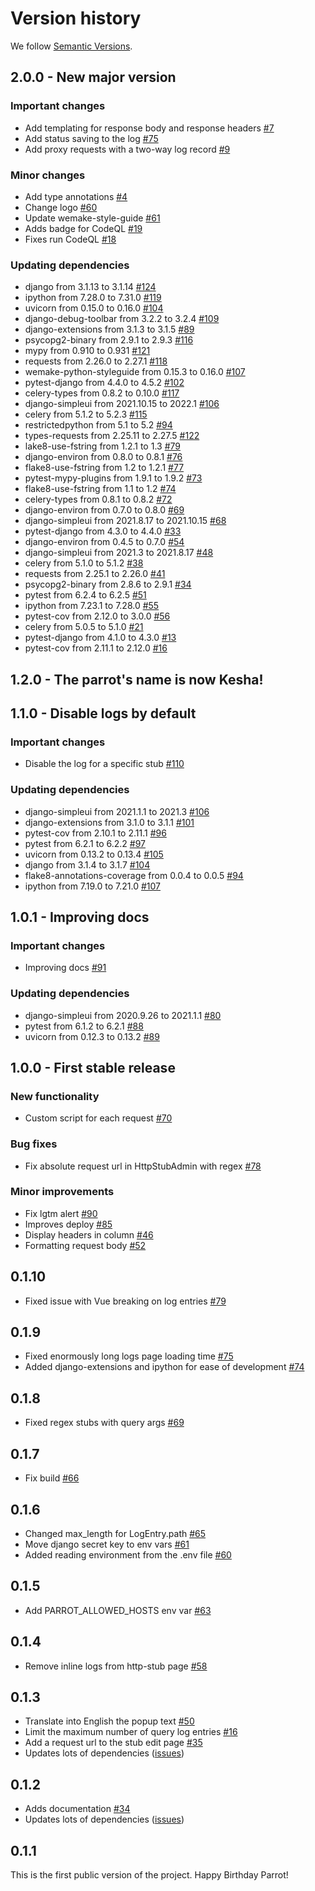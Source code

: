 # Version history
We follow [Semantic Versions](https://semver.org/).

## 2.0.0 - New major version

### Important changes
- Add templating for response body and response headers [#7](https://github.com/NUTtech/Kesha/issues/7)
- Add status saving to the log [#75](https://github.com/NUTtech/Kesha/issues/75)
- Add proxy requests with a two-way log record  [#9](https://github.com/NUTtech/Kesha/issues/9)

### Minor changes
- Add type annotations [#4](https://github.com/NUTtech/Kesha/issues/4)
- Change logo [#60](https://github.com/NUTtech/Kesha/issues/60)
- Update wemake-style-guide [#61](https://github.com/NUTtech/Kesha/issues/61)
- Adds badge for CodeQL [#19](https://github.com/NUTtech/Kesha/pull/19)
- Fixes run CodeQL [#18](https://github.com/NUTtech/Kesha/pull/18)

### Updating dependencies
- django from 3.1.13 to 3.1.14 [#124](https://github.com/NUTtech/Kesha/pull/124)
- ipython from 7.28.0 to 7.31.0 [#119](https://github.com/NUTtech/Kesha/pull/119)
- uvicorn from 0.15.0 to 0.16.0 [#104](https://github.com/NUTtech/Kesha/pull/104)
- django-debug-toolbar from 3.2.2 to 3.2.4 [#109](https://github.com/NUTtech/Kesha/pull/109)
- django-extensions from 3.1.3 to 3.1.5 [#89](https://github.com/NUTtech/Kesha/pull/89)
- psycopg2-binary from 2.9.1 to 2.9.3 [#116](https://github.com/NUTtech/Kesha/pull/116)
- mypy from 0.910 to 0.931 [#121](https://github.com/NUTtech/Kesha/pull/121)
- requests from 2.26.0 to 2.27.1 [#118](https://github.com/NUTtech/Kesha/pull/118)
- wemake-python-styleguide from 0.15.3 to 0.16.0 [#107](https://github.com/NUTtech/Kesha/pull/107)
- pytest-django from 4.4.0 to 4.5.2 [#102](https://github.com/NUTtech/Kesha/pull/102)
- celery-types from 0.8.2 to 0.10.0 [#117](https://github.com/NUTtech/Kesha/pull/117)
- django-simpleui from 2021.10.15 to 2022.1 [#106](https://github.com/NUTtech/Kesha/pull/106)
- celery from 5.1.2 to 5.2.3 [#115](https://github.com/NUTtech/Kesha/pull/115)
- restrictedpython from 5.1 to 5.2 [#94](https://github.com/NUTtech/Kesha/pull/94)
- types-requests from 2.25.11 to 2.27.5 [#122](https://github.com/NUTtech/Kesha/pull/122)
- lake8-use-fstring from 1.2.1 to 1.3 [#79](https://github.com/NUTtech/Kesha/pull/79)
- django-environ from 0.8.0 to 0.8.1 [#76](https://github.com/NUTtech/Kesha/pull/76)
- flake8-use-fstring from 1.2 to 1.2.1 [#77](https://github.com/NUTtech/Kesha/pull/77)
- pytest-mypy-plugins from 1.9.1 to 1.9.2 [#73](https://github.com/NUTtech/Kesha/pull/73)
- flake8-use-fstring from 1.1 to 1.2 [#74](https://github.com/NUTtech/Kesha/pull/74)
- celery-types from 0.8.1 to 0.8.2 [#72](https://github.com/NUTtech/Kesha/pull/72)
- django-environ from 0.7.0 to 0.8.0 [#69](https://github.com/NUTtech/Kesha/pull/69)
- django-simpleui from 2021.8.17 to 2021.10.15 [#68](https://github.com/NUTtech/Kesha/pull/68)
- pytest-django from 4.3.0 to 4.4.0 [#33](https://github.com/NUTtech/Kesha/pull/33)
- django-environ from 0.4.5 to 0.7.0 [#54](https://github.com/NUTtech/Kesha/pull/54)
- django-simpleui from 2021.3 to 2021.8.17 [#48](https://github.com/NUTtech/Kesha/pull/48)
- celery from 5.1.0 to 5.1.2 [#38](https://github.com/NUTtech/Kesha/pull/38)
- requests from 2.25.1 to 2.26.0 [#41](https://github.com/NUTtech/Kesha/pull/41)
- psycopg2-binary from 2.8.6 to 2.9.1 [#34](https://github.com/NUTtech/Kesha/pull/34)
- pytest from 6.2.4 to 6.2.5 [#51](https://github.com/NUTtech/Kesha/pull/51)
- ipython from 7.23.1 to 7.28.0 [#55](https://github.com/NUTtech/Kesha/pull/55)
- pytest-cov from 2.12.0 to 3.0.0 [#56](https://github.com/NUTtech/Kesha/pull/56)
- celery from 5.0.5 to 5.1.0 [#21](https://github.com/NUTtech/Kesha/pull/21)
- pytest-django from 4.1.0 to 4.3.0 [#13](https://github.com/NUTtech/Kesha/pull/13)
- pytest-cov from 2.11.1 to 2.12.0 [#16](https://github.com/NUTtech/Kesha/pull/16)

## 1.2.0 - The parrot's name is now Kesha!

## 1.1.0 - Disable logs by default

### Important changes
- Disable the log for a specific stub [#110](https://github.com/Uma-Tech/parrot/pull/110)

### Updating dependencies
- django-simpleui from 2021.1.1 to 2021.3 [#106](https://github.com/Uma-Tech/parrot/pull/106)
- django-extensions from 3.1.0 to 3.1.1 [#101](https://github.com/Uma-Tech/parrot/pull/101)
- pytest-cov from 2.10.1 to 2.11.1 [#96](https://github.com/Uma-Tech/parrot/pull/96)
- pytest from 6.2.1 to 6.2.2 [#97](https://github.com/Uma-Tech/parrot/pull/97)
- uvicorn from 0.13.2 to 0.13.4 [#105](https://github.com/Uma-Tech/parrot/pull/105)
- django from 3.1.4 to 3.1.7 [#104](https://github.com/Uma-Tech/parrot/pull/104)
- flake8-annotations-coverage from 0.0.4 to 0.0.5 [#94](https://github.com/Uma-Tech/parrot/pull/94)
- ipython from 7.19.0 to 7.21.0 [#107](https://github.com/Uma-Tech/parrot/pull/107)

## 1.0.1 - Improving docs

### Important changes
- Improving docs [#91](https://github.com/Uma-Tech/parrot/pull/91)

### Updating dependencies
- django-simpleui from 2020.9.26 to 2021.1.1 [#80](https://github.com/Uma-Tech/parrot/pull/80)
- pytest from 6.1.2 to 6.2.1 [#88](https://github.com/Uma-Tech/parrot/pull/88)
- uvicorn from 0.12.3 to 0.13.2 [#89](https://github.com/Uma-Tech/parrot/pull/89)

## 1.0.0 - First stable release
### New functionality
- Custom script for each request [#70](https://github.com/Uma-Tech/parrot/pull/70)

### Bug fixes
- Fix absolute request url in HttpStubAdmin with regex [#78](https://github.com/Uma-Tech/parrot/pull/78)

### Minor improvements
- Fix lgtm alert [#90](https://github.com/Uma-Tech/parrot/pull/90)
- Improves deploy [#85](https://github.com/Uma-Tech/parrot/pull/85)
- Display headers in column [#46](https://github.com/Uma-Tech/parrot/pull/46)
- Formatting request body [#52](https://github.com/Uma-Tech/parrot/pull/52)

## 0.1.10
- Fixed issue with Vue breaking on log entries [#79](https://github.com/Uma-Tech/parrot/pull/79)

## 0.1.9
- Fixed enormously long logs page loading time [#75](https://github.com/Uma-Tech/parrot/pull/75)
- Added django-extensions and ipython for ease of development [#74](https://github.com/Uma-Tech/parrot/pull/74)

## 0.1.8
- Fixed regex stubs with query args [#69](https://github.com/Uma-Tech/parrot/pull/69)

## 0.1.7
- Fix build [#66](https://github.com/Uma-Tech/parrot/pull/66)

## 0.1.6
- Changed max_length for LogEntry.path [#65](https://github.com/Uma-Tech/parrot/pull/65)
- Move django secret key to env vars [#61](https://github.com/Uma-Tech/parrot/pull/61)
- Added reading environment from the .env file [#60](https://github.com/Uma-Tech/parrot/pull/60)

## 0.1.5
- Add PARROT_ALLOWED_HOSTS env var [#63](https://github.com/Uma-Tech/parrot/pull/63)

## 0.1.4
- Remove inline logs from http-stub page [#58](https://github.com/Uma-Tech/parrot/pull/58)

## 0.1.3
- Translate into English the popup text [#50](https://github.com/Uma-Tech/parrot/pull/50)
- Limit the maximum number of query log entries [#16](https://github.com/Uma-Tech/parrot/pull/16)
- Add a request url to the stub edit page [#35](https://github.com/Uma-Tech/parrot/pull/35)
- Updates lots of dependencies ([issues](https://github.com/Uma-Tech/parrot/issues?q=milestone%3A0.1.3+label%3Adependencies))

## 0.1.2
- Adds documentation [#34](https://github.com/Uma-Tech/parrot/pull/34)
- Updates lots of dependencies ([issues](https://github.com/Uma-Tech/parrot/issues?q=milestone%3A0.1.2+label%3Adependencies))

## 0.1.1
This is the first public version of the project. Happy Birthday Parrot!
